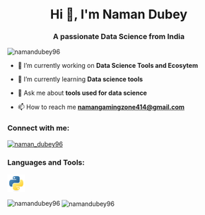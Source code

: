 <h1 align="center">Hi 👋, I'm Naman Dubey</h1>
<h3 align="center">A passionate Data Science from India</h3>
<align="right" alt="Coding" width="400" src="https://https://tse3.mm.bing.net/th?id=OIP.kwFu73Iud7E0RnQJw15CYQHaCp&pid=Api&P=0&h=180">

<p align="left"> <img src="https://komarev.com/ghpvc/?username=namandubey96&label=Profile%20views&color=0e75b6&style=flat" alt="namandubey96" /> </p>

- 🔭 I’m currently working on **Data Science Tools and Ecosytem**

- 🌱 I’m currently learning **Data science tools**

- 💬 Ask me about **tools used for data science**

- 📫 How to reach me **namangamingzone414@gmail.com**

<h3 align="left">Connect with me:</h3>
<p align="left">
<a href="https://instagram.com/naman_dubey96" target="blank"><img align="center" src="https://raw.githubusercontent.com/rahuldkjain/github-profile-readme-generator/master/src/images/icons/Social/instagram.svg" alt="naman_dubey96" height="30" width="40" /></a>
</p>

<h3 align="left">Languages and Tools:</h3>
<p align="left"> <a href="https://www.python.org" target="_blank" rel="noreferrer"> <img src="https://raw.githubusercontent.com/devicons/devicon/master/icons/python/python-original.svg" alt="python" width="40" height="40"/> </a> </p>

<p><img align="left" src="https://github-readme-stats.vercel.app/api/top-langs?username=namandubey96&show_icons=true&locale=en&layout=compact" alt="namandubey96" /></p>

<p>&nbsp;<img align="center" src="https://github-readme-stats.vercel.app/api?username=namandubey96&show_icons=true&locale=en" alt="namandubey96" /></p>
